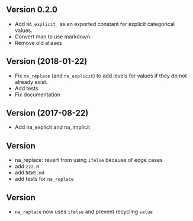 ## Version 0.2.0

 * Add `NA_explicit_` as an exported constant for explicit categorical values.
 * Convert man to use markdown.
 * Remove old aliases
 

## Version (2018-01-22) 
 
 * Fix `na_replace` (and `na_explicit`) to add levels for values if
   they do not already exist.
 * Add tests
 * Fix documentation

## Version  (2017-08-22)

 * Add na_explicit and na_implicit

## Version 

 * na_replace: revert from using `ifelse` because of edge cases 
 * add `zzz.R`
 * add `NEWS.md`
 * add tests for `na_replace`

## Version 

 * `na_replace` now uses `ifelse` and prevent recycling `value`
